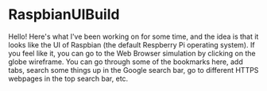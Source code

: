 # RaspbianUIBuild
Hello!
Here's what I've been working on for some time, and the idea is that it looks like the UI of Raspbian (the default Respberry Pi operating system). If you feel like it, you can go to the Web Browser simulation by clicking on the globe wireframe. You can go through some of the bookmarks here, add tabs, search some things up in the Google search bar, go to different HTTPS webpages in the top search bar, etc.

